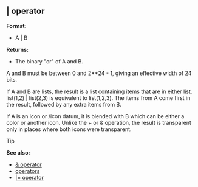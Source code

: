 ## \| operator

**Format:**
+   A \| B

**Returns:**
+   The binary "or" of A and B.


A and B must be between 0 and 2**24 - 1, giving an effective
width of 24 bits. 

If A and B are lists, the result is a list
containing items that are in either list. list(1,2) \| list(2,3) is
equivalent to list(1,2,3). The items from A come first in the result,
followed by any extra items from B. 

If A is an icon or /icon
datum, it is blended with B which can be either a color or another icon.
Unlike the + or & operation, the result is transparent only in places
where both icons were transparent.

> [!TIP] 
> **See also:**
> +   [& operator](/ref/operator/&.md) 
> +   [operators](/ref/operator.md) 
> +   [\|= operator](/ref/operator/%7C=.md) 